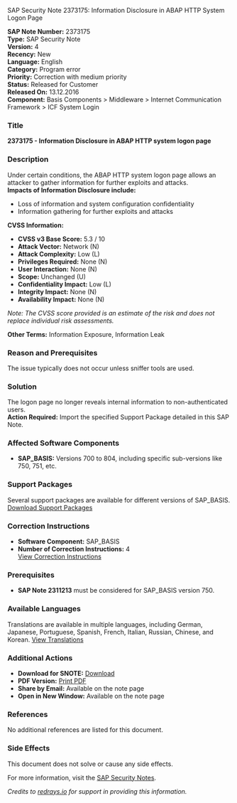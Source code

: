 SAP Security Note 2373175: Information Disclosure in ABAP HTTP System Logon Page

**SAP Note Number:** 2373175  
**Type:** SAP Security Note  
**Version:** 4  
**Recency:** New  
**Language:** English  
**Category:** Program error  
**Priority:** Correction with medium priority  
**Status:** Released for Customer  
**Released On:** 13.12.2016  
**Component:** Basis Components > Middleware > Internet Communication Framework > ICF System Login

### Title
**2373175 - Information Disclosure in ABAP HTTP system logon page**

### Description
Under certain conditions, the ABAP HTTP system logon page allows an attacker to gather information for further exploits and attacks.  
**Impacts of Information Disclosure include:**
- Loss of information and system configuration confidentiality
- Information gathering for further exploits and attacks

**CVSS Information:**
- **CVSS v3 Base Score:** 5.3 / 10
- **Attack Vector:** Network (N)
- **Attack Complexity:** Low (L)
- **Privileges Required:** None (N)
- **User Interaction:** None (N)
- **Scope:** Unchanged (U)
- **Confidentiality Impact:** Low (L)
- **Integrity Impact:** None (N)
- **Availability Impact:** None (N)

*Note: The CVSS score provided is an estimate of the risk and does not replace individual risk assessments.*

**Other Terms:** Information Exposure, Information Leak

### Reason and Prerequisites
The issue typically does not occur unless sniffer tools are used.

### Solution
The logon page no longer reveals internal information to non-authenticated users.  
**Action Required:** Import the specified Support Package detailed in this SAP Note.

### Affected Software Components
- **SAP_BASIS:** Versions 700 to 804, including specific sub-versions like 750, 751, etc.

### Support Packages
Several support packages are available for different versions of SAP_BASIS. [Download Support Packages](https://me.sap.com/supportpackage/SAPKB70034)

### Correction Instructions
- **Software Component:** SAP_BASIS
- **Number of Correction Instructions:** 4  
[View Correction Instructions](https://me.sap.com/corrins/0002373175/41)

### Prerequisites
- **SAP Note 2311213** must be considered for SAP_BASIS version 750.

### Available Languages
Translations are available in multiple languages, including German, Japanese, Portuguese, Spanish, French, Italian, Russian, Chinese, and Korean. [View Translations](https://me.sap.com/notes/0002373175/D)

### Additional Actions
- **Download for SNOTE:** [Download](https://notesdownloads.sap.com/note/0040000014001832017)
- **PDF Version:** [Print PDF](https://userapps.support.sap.com/sap/support/sfm/notes/print/0002373175?language=en-US&token=681C9AA65F6AB981402B8ABC06FC7D4F)
- **Share by Email:** Available on the note page
- **Open in New Window:** Available on the note page

### References
No additional references are listed for this document.

### Side Effects
This document does not solve or cause any side effects.

For more information, visit the [SAP Security Notes](https://me.sap.com/securitynotes).

*Credits to [redrays.io](https://redrays.io) for support in providing this information.*
